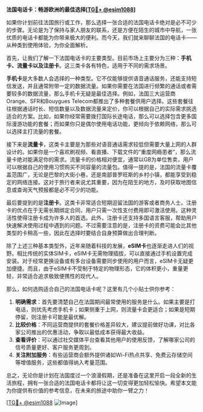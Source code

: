**法国电话卡：畅游欧洲的最佳选择[[TG💪+ @esim1088](https://t.me/s/esim1088)]**

如果你计划前往法国旅行或工作，那么选择一张合适的法国电话卡绝对是必不可少的步骤。无论是为了保持与家人朋友的联系，还是方便在陌生的城市中导航，一张优质的电话卡都能为你带来极大的便利。而今天，我们就来聊聊法国的电话卡——从种类到使用体验，为你全面解析。

首先，让我们了解一下法国电话卡的主要类型。目前市场上主要分为三种：**手机卡、流量卡以及注册卡**。这三类卡各有特色，适用于不同的需求场景。

**手机卡**是大多数人会选择的一种类型。它不仅能够提供语音通话服务，还能支持短信发送，并且通常附带一定的数据流量。如果你需要在法国进行频繁的通话或者需要较多的数据流量，那么手机卡无疑是最佳选择。例如，法国三大运营商Orange、SFR和Bouygues Telecom都推出了多种套餐供用户选择。这些套餐往往根据通话时长、短信数量以及数据流量来定价，你可以根据自己的实际需求挑选适合的方案。比如，如果你经常需要拨打国际长途电话，那么可以选择包含更多国际漫游功能的套餐；而如果你只是偶尔使用电话功能，更倾向于依赖网络，那么可以选择主打流量的套餐。

接下来是**流量卡**，这类卡主要是为那些对语音通话需求较低但需要大量上网的人群设计的。如果你是一个喜欢刷视频、看直播、下载文件的“重度网瘾患者”，那么流量卡绝对能满足你的需求。流量卡的价格相对便宜，通常以GB为单位售卖，用户可以根据自己的使用习惯购买不同容量的流量包。值得一提的是，法国的流量卡覆盖范围广，无论是巴黎的大街小巷，还是南部普罗旺斯的乡村小镇，都能享受到稳定的网络连接。这对于旅行者来说尤其重要，因为在陌生的地方，及时获取地图信息或查询天气预报都是必不可少的功能。

最后要提到的是**注册卡**。这类卡非常适合短期逗留法国的游客或者商务人士。注册卡的优点在于无需长期绑定合同，用户只需一次性支付费用即可激活使用。这种灵活性使得注册卡成为许多人的首选。此外，注册卡还支持多国语言客服，帮助用户快速解决使用过程中遇到的问题。不过需要注意的是，注册卡的资费可能会比其他类型的卡稍高一些，因此在选择时要结合自身预算做出合理判断。

除了上述三种基本类型外，近年来随着科技的发展，**eSIM卡**也逐渐走进人们的视野。相比传统的实体SIM卡，eSIM卡无需物理插拔，可以直接通过手机设置完成安装。对于经常更换设备或有多台设备需要同步使用的用户而言，eSIM卡无疑更加便捷。而且，由于eSIM卡不受制于特定的物理形态，它的体积更小，重量更轻，非常适合追求极致便携性的现代人。

那么，如何选购适合自己的法国电话卡呢？这里有几个小贴士供你参考：

1. **明确需求**：首先要清楚自己在法国期间最常使用的服务是什么。如果主要是打电话，则优先考虑手机卡；如果侧重于上网，则流量卡会更适合；如果是短期停留，则注册卡可能是最优解。
2. **比较价格**：不同运营商提供的套餐价格差异较大，建议提前做好功课，对比各家公司推出的优惠活动，争取以最低成本获得最大收益。
3. **查看评价**：可以通过社交媒体平台查看其他用户的使用反馈，了解哪家公司的信号质量更好、客户服务更周到。
4. **关注附加服务**：有些运营商会额外提供诸如Wi-Fi热点共享、免费云存储空间等增值服务，这些都值得纳入考量范围。

总之，无论你是计划在法国度过一个浪漫假期，还是准备在这里开启一段全新的生活旅程，拥有一张合适的法国电话卡都将让这一切变得更加轻松愉快。希望本文能为你提供有价值的参考信息，在未来的旅途中助你一臂之力！

[[TG💪+ @esim1088](https://t.me/s/esim1088) ![Image](https://i.postimg.cc/4NQfJmqS/Snipaste-2025-05-13-00-14-12.png)]